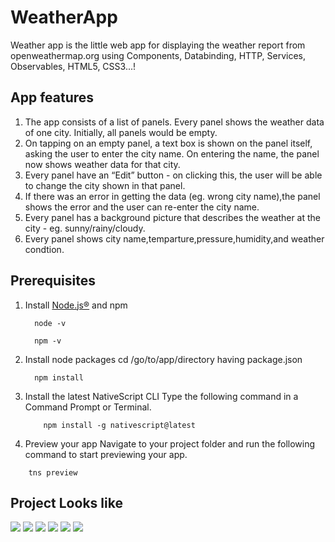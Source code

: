 # WeatherApp
Weather app is the little web app for displaying the weather report from openweathermap.org using Components, Databinding, HTTP, Services, Observables, HTML5, CSS3...!


## App features
1. The app consists of a list of panels. Every panel shows the weather data of one city. Initially, all panels would be empty.
2. On tapping on an empty panel, a text box is shown on the panel itself, asking the user to enter the city name. On entering the name, the panel now shows weather data for that city. 
3. Every panel have an “Edit” button - on clicking this, the user will be able to change the city shown in that panel. 
4. If there was an error in getting the data (eg. wrong city name),the panel shows the error and the user can re-enter the city name.
5. Every panel has a background picture that describes the weather at the city - eg. sunny/rainy/cloudy.
6. Every panel shows city name,temparture,pressure,humidity,and weather condtion.


## Prerequisites  
1. Install [Node.js®](https://nodejs.org/en/download) and npm
    ```
      node -v 
    ```
    ```
      npm -v
    ``` 
2. Install node packages 
    cd /go/to/app/directory having package.json
    ```
      npm install
    ```
3. Install the latest NativeScript CLI
  Type the following command in a Command Prompt or Terminal.
    ```
        npm install -g nativescript@latest
    ```
4. Preview your app
    Navigate to your project folder and run the following command to start previewing your app.
  ```
      tns preview
  ```
  
 ## Project Looks like  
![](HelloWorld/src/app/images/1.PNG)
![](HelloWorld/src/app/images/2.PNG)
![](HelloWorld/src/app/images/3.PNG)
![](HelloWorld/src/app/images/4.PNG)
![](HelloWorld/src/app/images/5.PNG)
![](HelloWorld/src/app/images/6.PNG)
